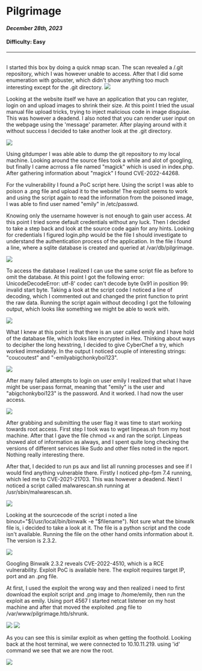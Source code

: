 # Pilgrimage

#### _December 28th, 2023_

#### Difficulty: Easy



---
<br>
I started this box by doing a quick nmap scan. The scan revealed a /.git repository, which I was however unable to access. After that I did some enumeration with gobuster, which didn't show anything too much interesting except for the .git directory.

<img src="images/gobuster.png">

Looking at the website itself we have an application that you can register, login on and upload images to shrink their size. At this point I tried the usual manual file upload tricks, trying to inject malicious code in image disguise. This was however a deadend. I also noted that you can render user input on the webpage using the 'message' parameter. After playing around with it without success I decided to take another look at the .git directory. 

<img src="images/message.png">

Using gitdumper I was able able to dump the git repository to my local machine. Looking around the source files took a while and alot of googling, but finally I came acrross a file named "magick" which is used in index.php. After gathering information about "magick" I found CVE-2022-44268.

For the vulnerability I found a PoC script here. Using the script I was able to poison a .png file and upload it to the website! The exploit seems to work and using the script again to read the information from the poisoned image, I was able to find user named "emily" in /etc/passwd.

Knowing only the username however is not enough to gain user access. At this point I tried some default credentials without any luck. Then I decided to take a step back and look at the source code again for any hints. Looking for credentials I figured login.php would be the file I should investigate to understand the authentication process of the application. In the file i found a line, where a sqlite database is created and queried at /var/db/pilgrimage. 

<img src="images/sql.png">

To access the database I realized I can use the same script file as before to omit the database. At this point I got the following error: UnicodeDecodeError: utf-8' codec can't decode byte 0x91 in position 99: invalid start byte. Taking a look at the script code I noticed a line of decoding, which I commented out and changed the print function to print the raw data. Running the script again without decoding I got the following output, which looks like something we might be able to work with. 

<img src="images/output.png">

What I knew at this point is that there is an user called emily and I have hold of the database file, which looks like encrypted in Hex. Thinking about ways to decipher the long hexstring, I decided to give CyberChef a try, which worked immediately. In the output I noticed couple of interesting strings: "coucoutest" and "-emilyabigchonkyboi123". 

<img src="images/pass.png">


After many failed attempts to login on user emily I realized that what I have might be user:pass format, meaning that "emily" is the user and "abigchonkyboi123" is the password. And it worked. I had now the user access. 

<img src="images/user.png">

After grabbing and submitting the user flag it was time to start working towards root access. First step I took was to wget linpeas.sh from my host machine. After that I gave the file chmod +x and ran the script. Linpeas showed alot of information as always, and I spent quite long checking the versions of different services like Sudo and other files noted in the report. Nothing really interesting there.

After that, I decided to run ps aux and list all running processes and see if I would find anything vulnerable there. Firstly I noticed php-fpm 7.4 running, which led me to CVE-2021-21703. This was however a deadend. Next I noticed a script called malwarescan.sh running at /usr/sbin/malwarescan.sh. 

<img src="images/malwarescan.png">

Looking at the sourcecode of the script i noted a line binout="$(/usr/local/bin/binwalk -e "$filename"). Not sure what the binwalk file is, i decided to take a look at it. The file is a python script and the code isn't available. Running the file on the other hand omits information about it. The version is 2.3.2. 

<img src="images/binwalk.png">

Googling Binwalk 2.3.2 reveals CVE-2022-4510, which is a RCE vulnerability. Exploit PoC is available here. The exploit requires target IP, port and an .png file.

At first, I used the exploit the wrong way and then realized i need to first download the exploit script and .png image to /home/emily, then run the exploit as emily. Using port 4567 I started netcat listener on my host machine and after that moved the exploited .png file to /var/www/pilgrimage.htb/shrunk. 

<img src="images/listen.png">

<img src="images/cp.png">

As you can see this is similar exploit as when getting the foothold. Looking back at the host terminal, we were connected to 10.10.11.219. using 'id' command we see that we are now the root. 

<img src="images/root.png">
